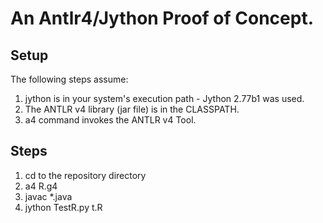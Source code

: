 
An Antlr4/Jython Proof of Concept.
==================================

Setup
-----
The following steps assume:
 1. jython is in your system's execution path - Jython 2.77b1 was used.
 2. The ANTLR v4 library (jar file) is in the CLASSPATH.
 3. a4 command invokes the ANTLR v4 Tool.

Steps
-----
 1. cd to the repository directory
 2. a4 R.g4
 3. javac *.java
 4. jython TestR.py t.R

